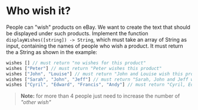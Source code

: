 # Who wish it?
People can "wish" products on eBay. We want to create the text that should be displayed under such products.
Implement the function `displayWishes([string]) -> String`, which must take an array of String as input, containing the names of people who wish a product. It must return the a String as shown in the example:

```javascript
wishes [] // must return "no wishes for this product"
wishes ["Peter"] // must return "Peter wishes this product"
wishes ["John", "Louise"] // must return "John and Louise wish this product"
wishes ["Sarah", "John", "Jeff"] // must return "Sarah, John and Jeff wish this product"
wishes ["Cyril", "Edward", "Francis", "Andy"] // must return "Cyril, Edward and 2 others wish this product"
```

> **Note:** for more than 4 people just need to increase the number of *"other wish"*

